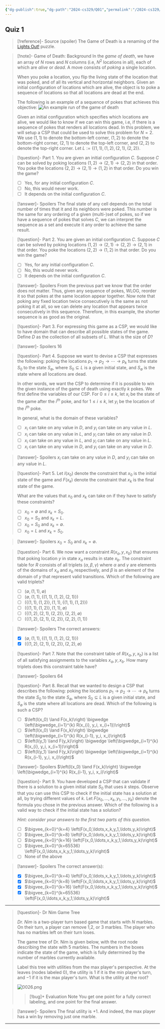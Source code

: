 ```yaml
---
{"dg-publish":true,"dg-path":"2024-cs329/Q01","permalink":"/2024-cs329/q01/","hide":true}
---
```


## Quiz 1


<div class="transclusion internal-embed is-loaded"><div class="markdown-embed">



> [!reference]- Source (spoiler) 
> The Game of Death is a renaming of the [Lights Out!](https://mathworld.wolfram.com/LightsOutPuzzle.html) puzzle. 

> [!note]- Game of Death: Background
> In the *game of death*, we have an array of $N$ rows and $N$ columns (i.e, $N^2$ locations in all), each of which are *alive* or *dead*. A move consists of *poking* a single location.
> 
> When you poke a location, you flip the living state of the location that was poked, and of all its vertical and horizontal neighbors. Given an initial configuration of locations which are alive, the object is to poke a sequence of locations so that all locations are dead at the end.
> 
> The following is an example of a sequence of pokes that achieves this objective:
> ![An example run of the game of death](/img/user/Exercises/Multi-Part-Objective/figures/0000.png)
> 
> Given an initial configuration which specifies which locations are alive, we would like to know if we can win this game, i.e, if there is a sequence of pokes that renders all locations dead. In this problem, we will setup a CSP that could be used to solve this problem for $N = 2$. We use $(1,1)$ to denote the bottom-left corner, $(1,2)$ to denote the bottom-right corner, $(2,1)$ to denote the top-left corner, and $(2,2)$ to denote the top-right corner. Let $L := \{(1,1),(1,2),(2,1),(2,2)\}$.

> [!question]- Part 1.
> You are given an initial configuration $C$. Suppose $C$ can be solved by poking locations $(1,2) \rightarrow (2,1) \rightarrow (2,2)$ in that order. You poke the locations $(2,2) \rightarrow (2,1) \rightarrow (1,2)$ in that order. Do you win the game?
> 
> - [ ] Yes, for any initial configuration $C$.
> - [ ] No, this would never work.
> - [ ] It depends on the initial configuration $C$.

> [!answer]- Spoilers
> The final state of any cell depends on the total number of times that it and its neighbors were poked. This number is the same for any ordering of a given (multi-)set of pokes, so if we have a sequence of pokes that solves $C$, we can interpret the sequence as a set and execute it any order to achieve the same result.

> [!question]- Part 2.
> You are given an initial configuration $C$. Suppose $C$ can be solved by poking locations $(1,2) \rightarrow (2,1) \rightarrow (2,2) \rightarrow (2,1)$ in that order. You poke the locations $(2,2) \rightarrow (1,2)$ in that order. Do you win the game?
> 
> - [ ] Yes, for any initial configuration $C$.
> - [ ] No, this would never work.
> - [ ] It depends on the initial configuration $C$.

> [!answer]- Spoilers
> From the previous part we know that the order does not matter. Thus, given any sequence of pokes, WLOG, reorder it so that pokes at the same location appear together. Now note that poking any fixed location twice consecutively is the same as not poking it at all, so we can delete any location that appears twice consecutively in this sequence. Therefore, in this example, the shorter sequence is as good as the original.

> [!question]- Part 3.
> For expressing this game as a CSP, we would like to have domain that can describe all possible states of the game. Define $D$ as the collection of all subsets of $L$. What is the size of $D$?

> [!answer]- Spoilers
> 16

> [!question]- Part 4.
> Suppose we want to devise a CSP that expresses the following: poking the locations $p_1 \rightarrow p_2 \rightarrow \cdots \rightarrow p_k$ turns the state $S_0$ to the state $S_\emptyset$, where $S_0 \subseteq L$ is a given initial state, and $S_\emptyset$ is the state where all locations are dead.
> 
> In other words, we want the CSP to determine if it is possible to win the given instance of the game of death using exactly $k$ pokes. We first define the variables of our CSP. For $0 \leqslant i \leqslant k$, let $x_i$ be the state of the game after the $i^{th}$ poke, and for $1 \leqslant i \leqslant k$, let $y_i$ be the location of the $i^{th}$ poke.
> 
> In general, what is the domain of these variables?
> 
> - [ ] $x_i$ can take on any value in $D$, and $y_i$ can take on any value in $L$.
> - [ ] $x_i$ can take on any value in $L$, and $y_i$ can take on any value in $D$.
> - [ ] $x_i$ can take on any value in $L$, and $y_i$ can take on any value in $L$.
> - [ ] $x_i$ can take on any value in $D$, and $y_i$ can take on any value in $D$.

> [!answer]- Spoilers
> $x_i$ can take on any value in $D$, and $y_i$ can take on any value in $L$.

> [!question]- Part 5.
> Let $I(x_0)$ denote the constraint that $x_0$ is the initial state of the game and $F(x_k)$ denote the constraint that $x_k$ is the final state of the game.
> 
> What are the values that $x_0$ and $x_k$ can take on if they have to satisfy these constraints?
> 
> - [ ] $x_0 = \emptyset$ and $x_k = S_0$.
> - [ ] $x_0 = S_0$ and $x_k = L$.
> - [ ] $x_0 = S_0$ and $x_k = \emptyset$.
> - [ ] $x_0 = L$ and $x_k = S_0$.

> [!answer]- Spoilers
> $x_0 = S_0$ and $x_k = \emptyset$.

> [!question]- Part 6.
> We now want a constraint $R(x_a, y, x_b)$ that ensures that poking location $y$ in state $x_a$ results in state $x_b$. The constraint table for $R$ consists of all triplets $(\alpha,\beta,\gamma)$ where $\alpha$ and $\gamma$ are elements of the domains of $x_a$ and $x_b$ respectively, and $\beta$ is an element of the domain of $y$ that represent valid transitions. Which of the following are valid triplets?
> 
> - [ ] $(\emptyset, (1,1), \emptyset)$
> - [ ] $(\emptyset, (1,1), \{(1,1),(1,2),(2,1)\})$
> - [ ] $(\{(1,1),(1,2)\}, (1,1), \{(1,1),(1,2)\})$
> - [ ] $(\{(1,1),(1,2)\}, (1,1), \emptyset)$
> - [ ] $(\{(1,2),(2,1),(2,2)\}, (2,2), \emptyset)$
> - [ ] $(\{(1,2),(2,1),(2,2)\}, (2,2), (1,1))$

> [!answer]- Spoilers
> The correct answers:
> - [x] $(\emptyset, (1,1), \{(1,1),(1,2),(2,1)\})$
> - [x] $(\{(1,2),(2,1),(2,2)\}, (2,2), \emptyset)$

> [!question]- Part 7.
> Note that the constraint table of $R(x_a, y, x_b)$ is a list of all satisfying assignments to the variables $x_a, y, x_b$. How many triplets does this constraint table have?

> [!answer]- Spoilers
> 64

> [!question]- Part 8.
> Recall that we wanted to design a CSP that describes the following: poking the locations $p_1 \rightarrow p_2 \rightarrow \cdots \rightarrow p_k$ turns the state $S_0$ to the state $S_\emptyset$, where $S_0 \subseteq L$ is a given initial state, and $S_\emptyset$ is the state where all locations are dead. Which of the following is such a CSP?
> 
> - [ ] $\left(I(x_0) \land F(x_k)\right) \bigwedge \left(\bigwedge_{i=1}^{k} R(x_{i}, y_i, x_{i+1})\right)$
> - [ ] $\left(I(x_0) \land F(x_k)\right) \bigwedge \left(\bigwedge_{i=1}^{k} R(x_{i-1}, y_i, x_i)\right)$
> - [ ] $\left(I(y_1) \land F(y_k)\right) \bigwedge \left(\bigwedge_{i=1}^{k} R(x_{i}, y_i, x_{i+1})\right)$
> - [ ] $\left(I(y_1) \land F(y_k)\right) \bigwedge \left(\bigwedge_{i=1}^{k} R(x_{i-1}, y_i, x_i)\right)$

> [!answer]- Spoilers
> $\left(I(x_0) \land F(x_k)\right) \bigwedge \left(\bigwedge_{i=1}^{k} R(x_{i-1}, y_i, x_i)\right)$

> [!question]- Part 9.
> You have developed a CSP that can validate if there is a solution to a given initial state $S_0$ that uses $k$ steps. Observe that you can use this CSP to check if the initial state has a solution at all, by trying different values of $k$. Let $F(x_0,\ldots,x_k,y_1,\ldots,y_k)$ denote the formula you chose in the previous answer. Which of the following is a valid way to check if the initial state has a solution?
> 
> *Hint: consider your answers to the first two parts of this question.*
> 
> - [ ] $\bigvee_{k=0}^{k=4} \left(F(x_0,\ldots,x_k,y_1,\ldots,y_k)\right)$
> - [ ] $\bigvee_{k=0}^{k=8} \left(F(x_0,\ldots,x_k,y_1,\ldots,y_k)\right)$
> - [ ] $\bigvee_{k=0}^{k=16} \left(F(x_0,\ldots,x_k,y_1,\ldots,y_k)\right)$
> - [ ] $\bigvee_{k=0}^{k=65536} \left(F(x_0,\ldots,x_k,y_1,\ldots,y_k)\right)$
> - [ ] None of the above

> [!answer]- Spoilers
> The correct answer(s):
> - [x] $\bigvee_{k=0}^{k=4} \left(F(x_0,\ldots,x_k,y_1,\ldots,y_k)\right)$
> - [x] $\bigvee_{k=0}^{k=8} \left(F(x_0,\ldots,x_k,y_1,\ldots,y_k)\right)$
> - [x] $\bigvee_{k=0}^{k=16} \left(F(x_0,\ldots,x_k,y_1,\ldots,y_k)\right)$
> - [x] $\bigvee_{k=0}^{k=65536} \left(F(x_0,\ldots,x_k,y_1,\ldots,y_k)\right)$


</div></div>


---


<div class="transclusion internal-embed is-loaded"><div class="markdown-embed">



> [!question]- Dr Nim Game Tree
> 
> _Dr. Nim_ is a two-player turn based game that starts with $N$ marbles. On their turn, a player can remove 1,2, or 3 marbles. The player who has no marbles left on their turn loses.
  >
> The game tree of Dr. Nim is given below, with the root node describing the state with 5 marbles. The numbers in the boxes indicate the state of the game, which is fully determined by the number of marbles currently available.
> 
> Label this tree with utilities from the max player's perspective. At the leaves (nodes labeled $0$), the utility is $1$ if it is the min player's turn, and $-1$ if it is the max player's turn. What is the utility at the root?  
> 
> ![0026.png](/img/user/Exercises/Short-Answer/figures/0026.png)
>
> >[!bug]+ Evaluation Note
> > You get one point for a fully correct labeling, and one point for the final answer.

> [!answer]- Spoilers
> The final utility is +1. 
> And indeed, the max player has a win by removing just one marble.

</div></div>


---


